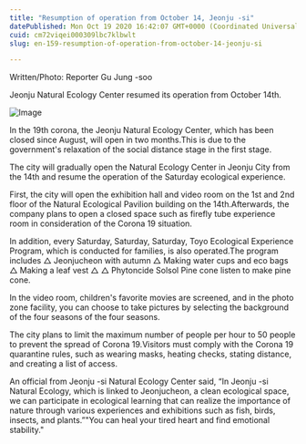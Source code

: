 ```yaml
---
title: "Resumption of operation from October 14, Jeonju -si"
datePublished: Mon Oct 19 2020 16:42:07 GMT+0000 (Coordinated Universal Time)
cuid: cm72viqei000309lbc7klbwlt
slug: en-159-resumption-of-operation-from-october-14-jeonju-si

---
```



Written/Photo: Reporter Gu Jung -soo

Jeonju Natural Ecology Center resumed its operation from October 14th.

![Image](https://cdn.hashnode.com/res/hashnode/image/upload/v1739422958894/6c1638ab-3c44-4985-b705-deee10647725.jpeg)

In the 19th corona, the Jeonju Natural Ecology Center, which has been closed since August, will open in two months.This is due to the government's relaxation of the social distance stage in the first stage.

The city will gradually open the Natural Ecology Center in Jeonju City from the 14th and resume the operation of the Saturday ecological experience.

First, the city will open the exhibition hall and video room on the 1st and 2nd floor of the Natural Ecological Pavilion building on the 14th.Afterwards, the company plans to open a closed space such as firefly tube experience room in consideration of the Corona 19 situation.

In addition, every Saturday, Saturday, Saturday, Toyo Ecological Experience Program, which is conducted for families, is also operated.The program includes △ Jeonjucheon with autumn △ Making water cups and eco bags △ Making a leaf vest △ △ Phytoncide Solsol Pine cone listen to make pine cone.

In the video room, children's favorite movies are screened, and in the photo zone facility, you can choose to take pictures by selecting the background of the four seasons of the four seasons.

The city plans to limit the maximum number of people per hour to 50 people to prevent the spread of Corona 19.Visitors must comply with the Corona 19 quarantine rules, such as wearing masks, heating checks, stating distance, and creating a list of access.

An official from Jeonju -si Natural Ecology Center said, “In Jeonju -si Natural Ecology, which is linked to Jeonjucheon, a clean ecological space, we can participate in ecological learning that can realize the importance of nature through various experiences and exhibitions such as fish, birds, insects, and plants.”"You can heal your tired heart and find emotional stability."